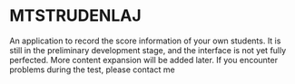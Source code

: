 # MTSTRUDENLAJ
An application to record the score information of your own students. It is still in the preliminary development stage, and the interface is not yet fully perfected. More content expansion will be added later. If you encounter problems during the test, please contact me
